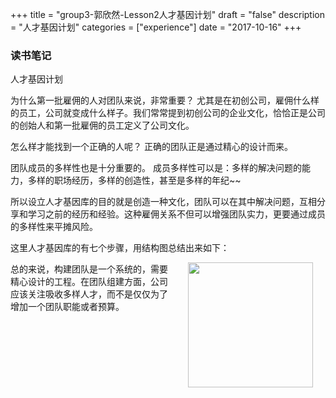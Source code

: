 +++
title = "group3-郭欣然-Lesson2人才基因计划"
draft = "false"
description = "人才基因计划"
categories = ["experience"]
date = "2017-10-16"
+++

### 读书笔记
人才基因计划

为什么第一批雇佣的人对团队来说，非常重要？
尤其是在初创公司，雇佣什么样的员工，公司就变成什么样子。我们常常提到初创公司的企业文化，恰恰正是公司的创始人和第一批雇佣的员工定义了公司文化。

怎么样才能找到一个正确的人呢？
正确的团队正是通过精心的设计而来。

团队成员的多样性也是十分重要的。
成员多样性可以是：多样的解决问题的能力，多样的职场经历，多样的创造性，甚至是多样的年纪~~

所以设立人才基因库的目的就是创造一种文化，团队可以在其中解决问题，互相分享和学习之前的经历和经验。这种雇佣关系不但可以增强团队实力，更要通过成员的多样性来平摊风险。

这里人才基因库的有七个步骤，用结构图总结出来如下：

<img src="/post/基因库建立步骤.png" width="200" align="right" hspace="20" vspace="0" />

总的来说，构建团队是一个系统的，需要精心设计的工程。在团队组建方面，公司应该关注吸收多样人才，而不是仅仅为了增加一个团队职能或者预算。
